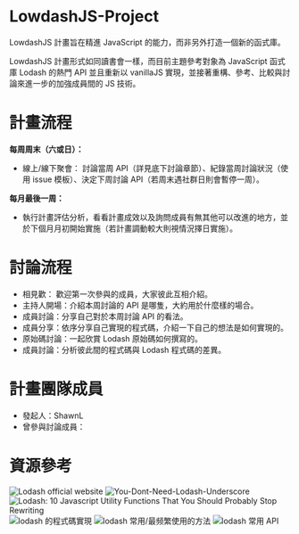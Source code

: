 # LowdashJS-Project

LowdashJS 計畫旨在精進 JavaScript 的能力，而非另外打造一個新的函式庫。

LowdashJS 計畫形式如同讀書會一樣，而目前主題參考對象為 JavaScript 函式庫 Lodash 的熱門 API 並且重新以 vanillaJS 實現，並接著重構、參考、比較與討論來進一步的加強成員間的 JS 技術。

# 計畫流程

**每周周末（六或日）：**
- 線上/線下聚會： 討論當周 API（詳見底下討論章節）、紀錄當周討論狀況（使用 issue 模板）、決定下周討論 API（若周末遇社群日則會暫停一周）。

**每月最後一周：**
- 執行計畫評估分析，看看計畫成效以及詢問成員有無其他可以改進的地方，並於下個月月初開始實施（若計畫調動較大則視情況擇日實施）。

# 討論流程

- 相見歡： 歡迎第一次參與的成員，大家彼此互相介紹。
- 主持人開場：介紹本周討論的 API 是哪隻，大約用於什麼樣的場合。
- 成員討論：分享自己對於本周討論 API 的看法。
- 成員分享：依序分享自己實現的程式碼，介紹一下自己的想法是如何實現的。
- 原始碼討論：一起欣賞 Lodash 原始碼如何撰寫的。
- 成員討論：分析彼此間的程式碼與 Lodash 程式碼的差異。


# 計畫團隊成員

- 發起人：ShawnL
- 曾參與討論成員：


# 資源參考

![Lodash official website](https://lodash.com/docs/4.17.15)
![You-Dont-Need-Lodash-Underscore](https://github.com/you-dont-need/You-Dont-Need-Lodash-Underscore)
![Lodash: 10 Javascript Utility Functions That You Should Probably Stop Rewriting](https://colintoh.com/blog/lodash-10-javascript-utility-functions-stop-rewriting)
![lodash 的程式碼實現](https://siddharam.com.tw/post/20190423/)
![lodash 常用/最频繁使用的方法](https://blog.csdn.net/Embrace924/article/details/80757854)
![lodash 常用 API](https://blog.poetries.top/2018/12/06/lodash-api/)

